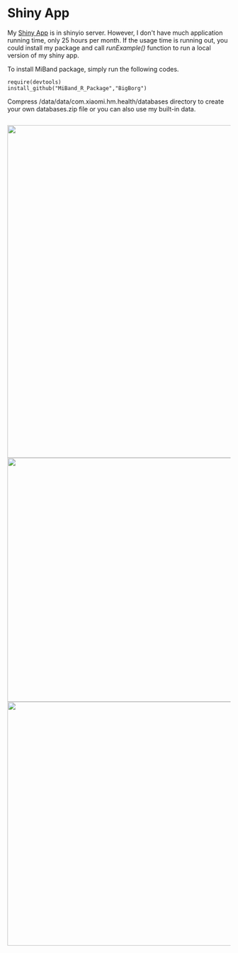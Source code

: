 # Shiny App
My [Shiny App](https://bigborg.shinyapps.io/MiBand/) is in shinyio server. However, I don't have much application running time, only 25 hours per month. If the usage time is running out, you could install my package and call *runExample()* function to run a local version of my shiny app.

To install MiBand package, simply run the following codes.
```
require(devtools)
install_github("MiBand_R_Package","BigBorg")
```

Compress /data/data/com.xiaomi.hm.health/databases directory to create your own databases.zip file or you can also use my built-in data. 

<code>
<img src="http://7xshuq.com1.z0.glb.clouddn.com/blog/img/Load.png", width=750/>
<img src="http://7xshuq.com1.z0.glb.clouddn.com/blog/img/sleep.gif" width=550/>
<img src="http://7xshuq.com1.z0.glb.clouddn.com/blog/img/step.gif" width=550/>
</code>
